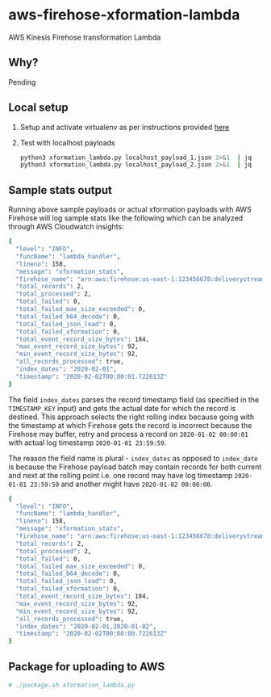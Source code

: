 # aws-firehose-xformation-lambda

AWS Kinesis Firehose transformation Lambda

## Why?

Pending

## Local setup

1. Setup and activate virtualenv as per instructions provided [here](https://gist.github.com/saurabh-hirani/3a2d582d944a792d0e896892e0ee0dea)

2. Test with localhost payloads

    ```sh
    python3 xformation_lambda.py localhost_payload_1.json 2>&1  | jq
    python3 xformation_lambda.py localhost_payload_2.json 2>&1  | jq
    ```

## Sample stats output

Running above sample payloads or actual xformation payloads with AWS Firehose will log sample stats like the following which
can be analyzed through AWS Cloudwatch insights:

```sh
{
  "level": "INFO",
  "funcName": "lambda_handler",
  "lineno": 158,
  "message": "xformation_stats",
  "firehose_name": "arn:aws:firehose:us-east-1:123456678:deliverystream/test-firehose-delivery-stream",
  "total_records": 2,
  "total_processed": 2,
  "total_failed": 0,
  "total_failed_max_size_exceeded": 0,
  "total_failed_b64_decode": 0,
  "total_failed_json_load": 0,
  "total_failed_xformation": 0,
  "total_event_record_size_bytes": 184,
  "max_event_record_size_bytes": 92,
  "min_event_record_size_bytes": 92,
  "all_records_processed": true,
  "index_dates": "2020-02-01",
  "timestamp": "2020-02-02T00:00:01.722613Z"
}
```

The field ```index_dates``` parses the record timestamp field (as specified in the ```TIMESTAMP_KEY``` input)
and gets the actual date for which the record is destined. This approach selects the right rolling index because
going with the timestamp at which Firehose gets the record is incorrect because the Firehose may buffer, retry and process a
record on ```2020-01-02 00:00:01``` with actual log timestamp ```2020-01-01 23:59:59```.

The reason the field name is plural - ```index_dates``` as opposed to ```index_date``` is because the Firehose payload batch may
contain records for both current and next at the rolling point i.e. one record may have log timestamp ```2020-01-01 23:59:59```
and another might have ```2020-01-02 00:00:00```.

```sh
{
  "level": "INFO",
  "funcName": "lambda_handler",
  "lineno": 158,
  "message": "xformation_stats",
  "firehose_name": "arn:aws:firehose:us-east-1:123456678:deliverystream/test-firehose-delivery-stream",
  "total_records": 2,
  "total_processed": 2,
  "total_failed": 0,
  "total_failed_max_size_exceeded": 0,
  "total_failed_b64_decode": 0,
  "total_failed_json_load": 0,
  "total_failed_xformation": 0,
  "total_event_record_size_bytes": 184,
  "max_event_record_size_bytes": 92,
  "min_event_record_size_bytes": 92,
  "all_records_processed": true,
  "index_dates": "2020-02-01,2020-01-02",
  "timestamp": "2020-02-02T00:00:00.722613Z"
}
```

## Package for uploading to AWS

```sh
# ./package.sh xformation_lambda.py
```
